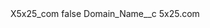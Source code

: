 <?xml version="1.0" encoding="UTF-8"?>
<CustomMetadata xmlns="http://soap.sforce.com/2006/04/metadata" xmlns:xsi="http://www.w3.org/2001/XMLSchema-instance" xmlns:xsd="http://www.w3.org/2001/XMLSchema">
    <label>X5x25_com</label>
    <protected>false</protected>
    <values>
        <field>Domain_Name__c</field>
        <value xsi:type="xsd:string">5x25.com</value>
    </values>
</CustomMetadata>
